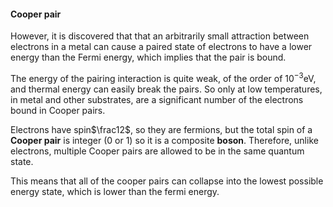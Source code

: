 <efe></efe>

#### Cooper pair

However, it is discovered that that an arbitrarily small attraction between electrons in a metal can cause a paired state of electrons to have a lower energy than the Fermi energy, which implies that the pair is bound.

The energy of the pairing interaction is quite weak, of the order of $10^{-3}\text{eV}$, and thermal energy can easily break the pairs. So only at low temperatures, in metal and other substrates, are a significant number of the electrons bound in Cooper pairs.

Electrons have spin$\frac12$, so they are fermions, but the total spin of a **Cooper pair** is integer (0 or 1) so it is a composite **boson**. Therefore, unlike electrons, multiple Cooper pairs are allowed to be in the same quantum state. 

This means that all of the cooper pairs can collapse into the lowest possible energy state, which is lower than the fermi energy.

